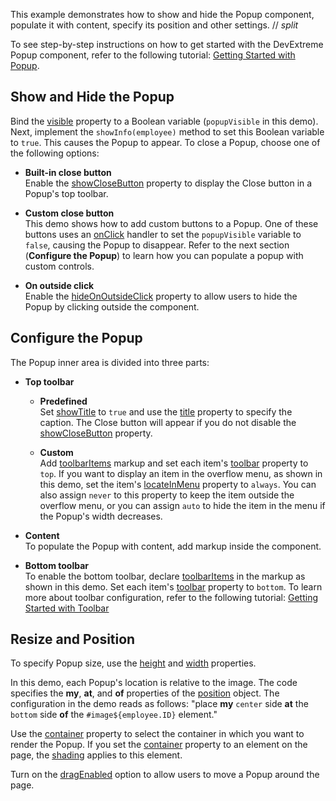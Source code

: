 This example demonstrates how to show and hide the Popup component, populate it with content, specify its position and other settings. 
// _split_

To see step-by-step instructions on how to get started with the DevExtreme Popup component, refer to the following tutorial: [Getting Started with Popup](/Documentation/Guide/UI_Components/Popup/Getting_Started_with_Popup/).

## Show and Hide the Popup

Bind the [visible](/Documentation/ApiReference/UI_Components/dxPopup/Configuration/#visible) property to a Boolean variable (`popupVisible` in this demo). Next, implement the `showInfo(employee)` method to set this Boolean variable to `true`. This causes the Popup to appear. To close a Popup, choose one of the following options:

- **Built-in close button**    
Enable the [showCloseButton](/Documentation/ApiReference/UI_Components/dxPopup/Configuration/#showCloseButton) property to display the Close button in a Popup's top toolbar.

- **Custom close button**    
This demo shows how to add custom buttons to a Popup. One of these buttons uses an [onClick](/Documentation/ApiReference/UI_Components/dxButton/Configuration/#onClick) handler to set the `popupVisible` variable to `false`, causing the Popup to disappear. Refer to the next section (**Configure the Popup**) to learn how you can populate a popup with custom controls.

- **On outside click**    
Enable the [hideOnOutsideClick](/Documentation/ApiReference/UI_Components/dxPopup/Configuration/#hideOnOutsideClick) property to allow users to hide the Popup by clicking outside the component.

## Configure the Popup

The Popup inner area is divided into three parts:

- **Top toolbar**  

    - **Predefined**    
    Set [showTitle](/Documentation/ApiReference/UI_Components/dxPopup/Configuration/#showTitle) to `true` and use the [title](/Documentation/ApiReference/UI_Components/dxPopup/Configuration/#title) property to specify the caption. The Close button will appear if you do not disable the [showCloseButton](/Documentation/ApiReference/UI_Components/dxPopup/Configuration/#showCloseButton) property.
    
    - **Custom**   
    Add [toolbarItems](/Documentation/ApiReference/UI_Components/dxPopup/Configuration/toolbarItems/) markup and set each item's [toolbar](/Documentation/ApiReference/UI_Components/dxPopup/Configuration/toolbarItems/#toolbar) property to `top`. If you want to display an item in the overflow menu, as shown in this demo, set the item's [locateInMenu](/Documentation/ApiReference/UI_Components/dxPopup/Configuration/toolbarItems/#locateInMenu) property to `always`. You can also assign `never` to this property to keep the item outside the overflow menu, or you can assign `auto` to hide the item in the menu if the Popup's width decreases.

- **Content**   
To populate the Popup with content, add markup inside the component.

- **Bottom toolbar**   
To enable the bottom toolbar, declare [toolbarItems](/Documentation/ApiReference/UI_Components/dxPopup/Configuration/toolbarItems/) in the markup as shown in this demo. Set each item's [toolbar](/Documentation/ApiReference/UI_Components/dxPopup/Configuration/toolbarItems/#toolbar) property to `bottom`. To learn more about toolbar configuration, refer to the following tutorial: [Getting Started with Toolbar](/Documentation/Guide/UI_Components/Toolbar/Getting_Started_with_Toolbar/)       

## Resize and Position

To specify Popup size, use the [height](/Documentation/ApiReference/UI_Components/dxPopup/Configuration/#height) and [width](/Documentation/ApiReference/UI_Components/dxPopup/Configuration/#width) properties.

In this demo, each Popup's location is relative to the image. The code specifies the **my**, **at**, and **of** properties of the [position](/Documentation/ApiReference/UI_Components/dxPopup/Configuration/#position) object. The configuration in the demo reads as follows: "place **my** `center` side **at** the `bottom` side **of** the `#image${employee.ID}` element."

Use the [container](/Documentation/ApiReference/UI_Components/dxPopup/Configuration/#container) property to select the container in which you want to render the Popup. If you set the [container](/Documentation/ApiReference/UI_Components/dxPopup/Configuration/#container) property to an element on the page, the [shading](/Documentation/ApiReference/UI_Components/dxPopup/Configuration/#shading) applies to this element.

Turn on the [dragEnabled](/Documentation/ApiReference/UI_Components/dxPopup/Configuration/#dragEnabled) option to allow users to move a Popup around the page.
